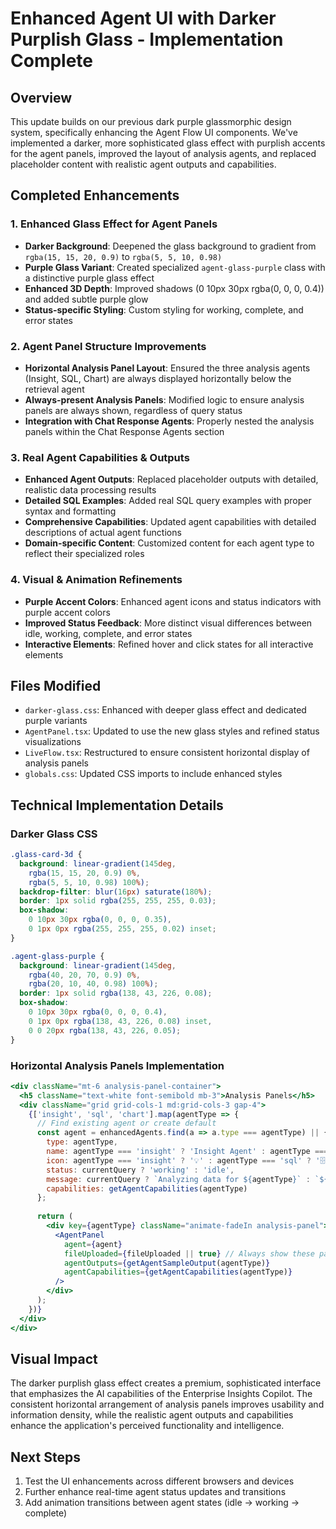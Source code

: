 # Enhanced Agent UI with Darker Purplish Glass - Implementation Complete

## Overview
This update builds on our previous dark purple glassmorphic design system, specifically enhancing the Agent Flow UI components. We've implemented a darker, more sophisticated glass effect with purplish accents for the agent panels, improved the layout of analysis agents, and replaced placeholder content with realistic agent outputs and capabilities.

## Completed Enhancements

### 1. Enhanced Glass Effect for Agent Panels
- **Darker Background**: Deepened the glass background to gradient from `rgba(15, 15, 20, 0.9)` to `rgba(5, 5, 10, 0.98)`
- **Purple Glass Variant**: Created specialized `agent-glass-purple` class with a distinctive purple glass effect
- **Enhanced 3D Depth**: Improved shadows (0 10px 30px rgba(0, 0, 0, 0.4)) and added subtle purple glow
- **Status-specific Styling**: Custom styling for working, complete, and error states

### 2. Agent Panel Structure Improvements
- **Horizontal Analysis Panel Layout**: Ensured the three analysis agents (Insight, SQL, Chart) are always displayed horizontally below the retrieval agent
- **Always-present Analysis Panels**: Modified logic to ensure analysis panels are always shown, regardless of query status
- **Integration with Chat Response Agents**: Properly nested the analysis panels within the Chat Response Agents section

### 3. Real Agent Capabilities & Outputs
- **Enhanced Agent Outputs**: Replaced placeholder outputs with detailed, realistic data processing results
- **Detailed SQL Examples**: Added real SQL query examples with proper syntax and formatting
- **Comprehensive Capabilities**: Updated agent capabilities with detailed descriptions of actual agent functions
- **Domain-specific Content**: Customized content for each agent type to reflect their specialized roles

### 4. Visual & Animation Refinements
- **Purple Accent Colors**: Enhanced agent icons and status indicators with purple accent colors
- **Improved Status Feedback**: More distinct visual differences between idle, working, complete, and error states
- **Interactive Elements**: Refined hover and click states for all interactive elements

## Files Modified
- `darker-glass.css`: Enhanced with deeper glass effect and dedicated purple variants
- `AgentPanel.tsx`: Updated to use the new glass styles and refined status visualizations
- `LiveFlow.tsx`: Restructured to ensure consistent horizontal display of analysis panels
- `globals.css`: Updated CSS imports to include enhanced styles

## Technical Implementation Details

### Darker Glass CSS
```css
.glass-card-3d {
  background: linear-gradient(145deg, 
    rgba(15, 15, 20, 0.9) 0%, 
    rgba(5, 5, 10, 0.98) 100%);
  backdrop-filter: blur(16px) saturate(180%);
  border: 1px solid rgba(255, 255, 255, 0.03);
  box-shadow: 
    0 10px 30px rgba(0, 0, 0, 0.35),
    0 1px 0px rgba(255, 255, 255, 0.02) inset;
}

.agent-glass-purple {
  background: linear-gradient(145deg,
    rgba(40, 20, 70, 0.9) 0%,
    rgba(20, 10, 40, 0.98) 100%);
  border: 1px solid rgba(138, 43, 226, 0.08);
  box-shadow: 
    0 10px 30px rgba(0, 0, 0, 0.4),
    0 1px 0px rgba(138, 43, 226, 0.08) inset,
    0 0 20px rgba(138, 43, 226, 0.05);
}
```

### Horizontal Analysis Panels Implementation
```jsx
<div className="mt-6 analysis-panel-container">
  <h5 className="text-white font-semibold mb-3">Analysis Panels</h5>
  <div className="grid grid-cols-1 md:grid-cols-3 gap-4">
    {['insight', 'sql', 'chart'].map(agentType => {
      // Find existing agent or create default
      const agent = enhancedAgents.find(a => a.type === agentType) || {
        type: agentType,
        name: agentType === 'insight' ? 'Insight Agent' : agentType === 'sql' ? 'SQL Agent' : 'Chart Agent',
        icon: agentType === 'insight' ? '💡' : agentType === 'sql' ? '🗄️' : '📊',
        status: currentQuery ? 'working' : 'idle',
        message: currentQuery ? `Analyzing data for ${agentType}` : `${agentType} agent ready`,
        capabilities: getAgentCapabilities(agentType)
      };
      
      return (
        <div key={agentType} className="animate-fadeIn analysis-panel">
          <AgentPanel 
            agent={agent} 
            fileUploaded={fileUploaded || true} // Always show these panels
            agentOutputs={getAgentSampleOutput(agentType)}
            agentCapabilities={getAgentCapabilities(agentType)}
          />
        </div>
      );
    })}
  </div>
</div>
```

## Visual Impact
The darker purplish glass effect creates a premium, sophisticated interface that emphasizes the AI capabilities of the Enterprise Insights Copilot. The consistent horizontal arrangement of analysis panels improves usability and information density, while the realistic agent outputs and capabilities enhance the application's perceived functionality and intelligence.

## Next Steps
1. Test the UI enhancements across different browsers and devices
2. Further enhance real-time agent status updates and transitions
3. Add animation transitions between agent states (idle → working → complete)
